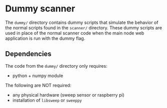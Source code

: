# Dummy scanner
The `dummy/` directory contains dummy scripts that simulate the behavior of the normal scripts found in the `scanner/` directory. These dummy scripts are used in place of the normal scanner code when the main node web application is run with the dummy flag.

## Dependencies
The code from the `dummy/` directory only requires:
- python + numpy module

The following are NOT required:
- any physical hardware (sweep sensor or raspberry pi)
- installation of `libsweep` or `sweeppy`
